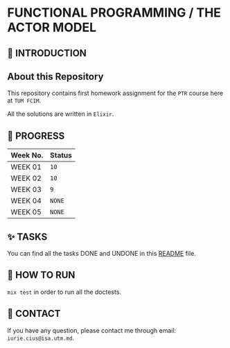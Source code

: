 # FUNCTIONAL PROGRAMMING / THE ACTOR MODEL

## 📑 INTRODUCTION

## About this Repository

This repository contains first homework assignment for the `PTR` course here at `TUM FCIM`.

All the solutions are written in `Elixir`.

## 🎯 PROGRESS

|  Week No. | Status |
|-----------|--------|
| WEEK 01   | `10`   |
| WEEK 02   | `10`   |
| WEEK 03   | `9`    |
| WEEK 04   | `NONE` |
| WEEK 05   | `NONE` |

## ✨ TASKS

You can find all the tasks DONE and UNDONE in this <a href="https://github.com/IuraCPersonal/ptr-project-0/tree/main/lib">README</a> file.

## 🚀 HOW TO RUN

`mix test` in order to run all the doctests.

## 📮 CONTACT

If you have any question, please contact me through email: `iurie.cius@isa.utm.md`.

